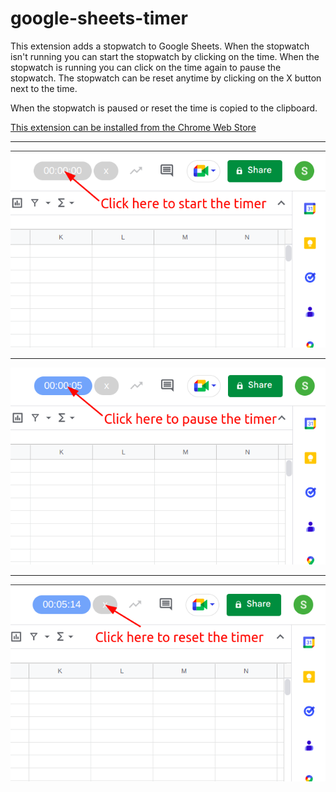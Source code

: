 # google-sheets-timer

This extension adds a stopwatch to Google Sheets. When the stopwatch isn't running you can start the stopwatch by clicking on the time. When the stopwatch is running you can click on the time again to pause the stopwatch. The stopwatch can be reset anytime by clicking on the X button next to the time.

When the stopwatch is paused or reset the time is copied to the clipboard.

[This extension can be installed from the Chrome Web Store](https://chrome.google.com/webstore/detail/dldgbenmbgcinedpcmkllgabdmihabon?authuser=2&hl=en)

---

![Alt text](2023-02-10_17-20.png)

---

![Alt text](2023-02-10_17-18.png)

---

![Alt text](2023-02-10_17-15.png)